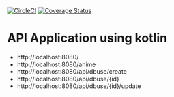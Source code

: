 [![CircleCI](https://circleci.com/gh/seriwb/kotlin-api-sample.svg?style=shield)](https://circleci.com/gh/seriwb/kotlin-api-sample)
[![Coverage Status](https://coveralls.io/repos/github/seriwb/kotlin-api-sample/badge.svg)](https://coveralls.io/github/seriwb/kotlin-api-sample)

# API Application using kotlin

- http://localhost:8080/
- http://localhost:8080/anime
- http://localhost:8080/api/dbuse/create
- http://localhost:8080/api/dbuse/{id}
- http://localhost:8080/api/dbuse/{id}/update
